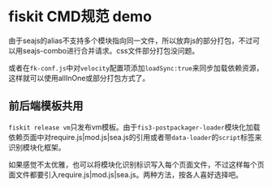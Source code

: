 # fiskit CMD规范 demo

由于seajs的alias不支持多个模块指向同一文件，所以放弃js的部分打包，不过可以用seajs-combo进行合并请求。css文件部分打包没问题。

或者在`fk-conf.js`中对`velocity`配置项添加`loadSync:true`来同步加载依赖资源，这样就可以使用allInOne或部分打包方式了。

## 前后端模板共用

`fiskit release vm`只发布vm模板。由于`fis3-postpackager-loader`模块化加载依赖页面中对require.js|mod.js|sea.js的引用或者带`data-loader`的`script`标签来识别模块化框架。

如果感觉不太优雅，也可以将模块化识别标识写入每个页面文件，不过这样每个页面文件都要引入require.js|mod.js|sea.js。两种方法，按各人喜好选择吧。